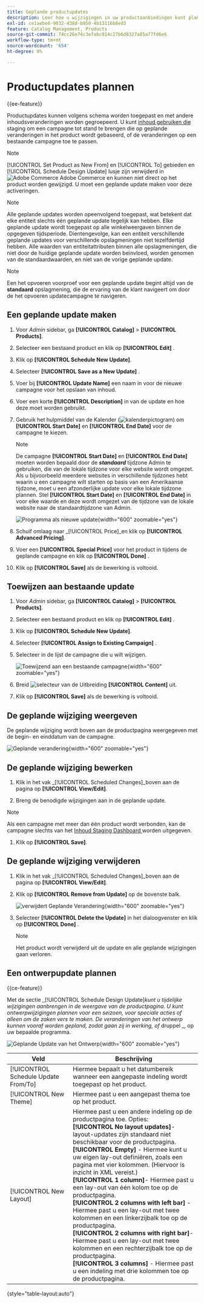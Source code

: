 ```yaml
---
title: Geplande productupdates
description: Leer hoe u wijzigingen in uw productaanbiedingen kunt plannen ter ondersteuning van campagnes en promotieprogramma's.
exl-id: ce1aebe6-9032-438d-b950-4b13116b8ed3
feature: Catalog Management, Products
source-git-commit: 74cc26e74c3efabc914c27b6d8327a85a77fd6e6
workflow-type: tm+mt
source-wordcount: '654'
ht-degree: 0%

---
```


# Productupdates plannen

{{ee-feature}}

Productupdates kunnen volgens schema worden toegepast en met andere inhoudsveranderingen worden gegroepeerd. U kunt [ inhoud gebruiken die ](../content-design/content-staging.md) staging om een campagne tot stand te brengen die op geplande veranderingen in het product wordt gebaseerd, of de veranderingen op een bestaande campagne toe te passen.

>[!NOTE]
>
>[!UICONTROL Set Product as New From] en [!UICONTROL To] gebieden en [!UICONTROL Schedule Design Update] lusje zijn verwijderd in ![ Adobe Commerce ](../assets/adobe-logo.svg) Adobe Commerce en kunnen niet direct op het product worden gewijzigd. U moet een geplande update maken voor deze activeringen.

>[!NOTE]
>
>Alle geplande updates worden opeenvolgend toegepast, wat betekent dat elke entiteit slechts één geplande update tegelijk kan hebben. Elke geplande update wordt toegepast op alle winkelweergaven binnen de opgegeven tijdsperiode. Dientengevolge, kan een entiteit verschillende geplande updates voor verschillende opslagmeningen niet tezelfdertijd hebben. Alle waarden van entiteitattributen binnen alle opslagmeningen, die niet door de huidige geplande update worden beïnvloed, worden genomen van de standaardwaarden, en niet van de vorige geplande update.

>[!NOTE]
>
>Een het opvoeren voorproef voor een geplande update begint altijd van de **standaard** opslagmening, die de ervaring van de klant navigeert om door de het opvoeren updatecampagne te navigeren.

## Een geplande update maken

1. Voor _Admin_ sidebar, ga **[!UICONTROL Catalog]** > **[!UICONTROL Products]**.

1. Selecteer een bestaand product en klik op **[!UICONTROL Edit]** .

1. Klik op **[!UICONTROL Schedule New Update]**.

1. Selecteer **[!UICONTROL Save as a New Update]** .

1. Voer bij **[!UICONTROL Update Name]** een naam in voor de nieuwe campagne voor het opslaan van inhoud.

1. Voer een korte **[!UICONTROL Description]** in van de update en hoe deze moet worden gebruikt.

1. Gebruik het hulpmiddel van de Kalender (![ kalenderpictogram ](../assets/icon-calendar.png)) om **[!UICONTROL Start Date]** en **[!UICONTROL End Date]** voor de campagne te kiezen.

   >[!NOTE]
   >
   >De campagne **[!UICONTROL Start Date]** en **[!UICONTROL End Date]** moeten worden bepaald door de **_standaard_** tijdzone Admin te gebruiken, die van de lokale tijdzone voor elke website wordt omgezet. Als u bijvoorbeeld meerdere websites in verschillende tijdzones hebt waarin u een campagne wilt starten op basis van een Amerikaanse tijdzone, moet u een afzonderlijke update voor elke lokale tijdzone plannen. Stel **[!UICONTROL Start Date]** en **[!UICONTROL End Date]** in voor elke waarde en deze wordt omgezet van de tijdzone van de lokale website naar de standaardtijdzone van Admin.

   ![ Programma als nieuwe update ](./assets/product-schedule-as-new.png){width="600" zoomable="yes"}

1. Schuif omlaag naar _[!UICONTROL Price]_en klik op **[!UICONTROL Advanced Pricing]**.

1. Voer een **[!UICONTROL Special Price]** voor het product in tijdens de geplande campagne en klik op **[!UICONTROL Done]** .

1. Klik op **[!UICONTROL Save]** als de bewerking is voltooid.

## Toewijzen aan bestaande update

1. Voor _Admin_ sidebar, ga **[!UICONTROL Catalog]** > **[!UICONTROL Products]**.

1. Selecteer een bestaand product en klik op **[!UICONTROL Edit]** .

1. Klik op **[!UICONTROL Schedule New Update]**.

1. Selecteer **[!UICONTROL Assign to Existing Campaign]** .

1. Selecteer in de lijst de campagne die u wilt wijzigen.

   ![ Toewijzend aan een bestaande campagne ](./assets/scheduled-changes-assign-to-existing-campaign.png){width="600" zoomable="yes"}

1. Breid ![ selecteur van de Uitbreiding ](../assets/icon-display-expand.png) **[!UICONTROL Content]** uit.

1. Klik op **[!UICONTROL Save]** als de bewerking is voltooid.

## De geplande wijziging weergeven

De geplande wijziging wordt boven aan de productpagina weergegeven met de begin- en einddatum van de campagne.

![ Geplande verandering ](./assets/view-product-scheduled-changes.png){width="600" zoomable="yes"}

## De geplande wijziging bewerken

1. Klik in het vak _[!UICONTROL Scheduled Changes]_boven aan de pagina op **[!UICONTROL View/Edit]**.

1. Breng de benodigde wijzigingen aan in de geplande update.

>[!NOTE]
>
>Als een campagne met meer dan één product wordt verbonden, kan de campagne slechts van het [ Inhoud Staging Dashboard ](../content-design/content-staging-dashboard.md) worden uitgegeven.

1. Klik op **[!UICONTROL Save]**.

## De geplande wijziging verwijderen

1. Klik in het vak _[!UICONTROL Scheduled Changes]_boven aan de pagina op **[!UICONTROL View/Edit]**.

1. Klik op **[!UICONTROL Remove from Update]** op de bovenste balk.

   ![ verwijdert Geplande Verandering ](./assets/remove-product-scheduled-changes.png){width="600" zoomable="yes"}

1. Selecteer **[!UICONTROL Delete the Update]** in het dialoogvenster en klik op **[!UICONTROL Done]** .

   >[!NOTE]
   >
   >Het product wordt verwijderd uit de update en alle geplande wijzigingen gaan verloren.

## Een ontwerpupdate plannen

{{ce-feature}}

Met de sectie _[!UICONTROL Schedule Design Update]_kunt u tijdelijke wijzigingen aanbrengen in de weergave van de productpagina. U kunt ontwerpwijzigingen plannen voor een seizoen, voor speciale acties of alleen om de zaken vers te maken. De veranderingen van het ontwerp kunnen vooraf worden gepland, zodat gaan zij in werking, of_ druppel _, op uw bepaalde programma.

![ Geplande Update van het Ontwerp ](./assets/product-design-update-scheduled-ce.png){width="600" zoomable="yes"}


| Veld | Beschrijving |
|--- |--- |
| [!UICONTROL Schedule Update From/To] | Hiermee bepaalt u het datumbereik wanneer een aangepaste indeling wordt toegepast op het product. |
| [!UICONTROL New Theme] | Hiermee past u een aangepast thema toe op het product. |
| [!UICONTROL New Layout] | Hiermee past u een andere indeling op de productpagina toe. Opties: <br/>**[!UICONTROL No layout updates]**- layout-updates zijn standaard niet beschikbaar voor de productpagina.<br/>**[!UICONTROL Empty]** - Hiermee kunt u uw eigen lay-out definiëren, zoals een pagina met vier kolommen. (Hiervoor is inzicht in XML vereist.) <br/>**[!UICONTROL 1 column]**- Hiermee past u een lay-out van één kolom toe op de productpagina.<br/>**[!UICONTROL 2 columns with left bar]** - Hiermee past u een lay-out met twee kolommen en een linkerzijbalk toe op de productpagina. <br/>**[!UICONTROL 2 columns with right bar]**- Hiermee past u een lay-out met twee kolommen en een rechterzijbalk toe op de productpagina.<br/>**[!UICONTROL 3 columns]** - Hiermee past u een indeling met drie kolommen toe op de productpagina. |

{style="table-layout:auto"}
